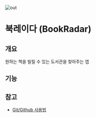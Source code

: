 ![out](https://github.com/larpios/BookRadar/assets/33772093/1ab670f5-7480-485f-9e8f-a08b8637aedb)



# 북레이다 (BookRadar)

## 개요

원하는 책을 빌릴 수 있는 도서관을 찾아주는 앱

## 기능


## 참고

- [Git/Github 사용법](git_github.md)

